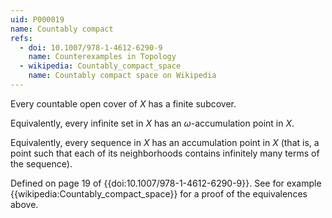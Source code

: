 ```yaml
---
uid: P000019
name: Countably compact
refs:
  - doi: 10.1007/978-1-4612-6290-9
    name: Counterexamples in Topology
  - wikipedia: Countably_compact_space
    name: Countably compact space on Wikipedia
---
```


Every countable open cover of $X$ has a finite subcover.

Equivalently, every infinite set in $X$ has an $\omega$-accumulation point in $X$.

Equivalently, every sequence in $X$ has an accumulation point in $X$ (that is, a point such that each of its neighborhoods contains infinitely many terms of the sequence).

Defined on page 19 of {{doi:10.1007/978-1-4612-6290-9}}.  See for example {{wikipedia:Countably_compact_space}} for a proof of the equivalences above.
